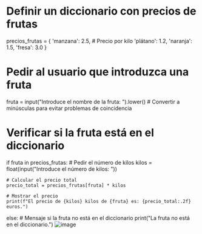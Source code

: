 # Definir un diccionario con precios de frutas
precios_frutas = {
    'manzana': 2.5,  # Precio por kilo
    'plátano': 1.2,
    'naranja': 1.5,
    'fresa': 3.0
}

# Pedir al usuario que introduzca una fruta
fruta = input("Introduce el nombre de la fruta: ").lower()  # Convertir a minúsculas para evitar problemas de coincidencia

# Verificar si la fruta está en el diccionario
if fruta in precios_frutas:
    # Pedir el número de kilos
    kilos = float(input("Introduce el número de kilos: "))
    
    # Calcular el precio total
    precio_total = precios_frutas[fruta] * kilos
    
    # Mostrar el precio
    print(f"El precio de {kilos} kilos de {fruta} es: {precio_total:.2f} euros.")
else:
    # Mensaje si la fruta no está en el diccionario
    print("La fruta no está en el diccionario.")
    ![image](https://github.com/user-attachments/assets/9caadcbe-919d-437c-a73e-ad929ea67182)
